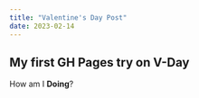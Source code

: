 ```yaml
---
title: "Valentine's Day Post"
date: 2023-02-14
---
```


## My first GH Pages try on V-Day ##
How am I **Doing**?
